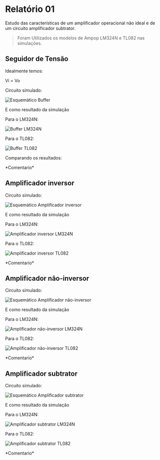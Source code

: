 # Relatório 01

 Estudo das características de um amplificador operacional não ideal e de um circuito amplificador subtrator. 

 >Foram Utilizados os modelos de Ampop LM324N e TL082 nas simulações.

## Seguidor de Tensão

Idealmente temos:

Vi = Vo

Circuito simulado:

![Esquemático Buffer]()

E como resultado da simulação

Para o LM324N:

![Buffer LM324N]()

Para o TL082:

![Buffer TL082]()

Comparando os resultados:

\*Comentario\*

## Amplificador inversor

Circuito simulado:

![Esquemático Amplificador inversor]()

E como resultado da simulação

Para o LM324N:

![Amplificador inversor LM324N]()

Para o TL082:

![Amplificador inversor TL082]()

\*Comentario\*

## Amplificador não-inversor


Circuito simulado:

![Esquemático Amplificador não-inversor]()

E como resultado da simulação

Para o LM324N:

![Amplificador não-inversor LM324N]()

Para o TL082:

![Amplificador não-inversor TL082]()

\*Comentario\*

## Amplificador subtrator


Circuito simulado:

![Esquemático Amplificador subtrator]()

E como resultado da simulação

Para o LM324N:

![Amplificador subtrator LM324N]()

Para o TL082:

![Amplificador subtrator TL082]()

\*Comentario\*

